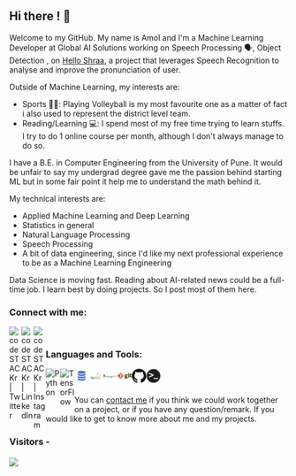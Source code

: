  Hi there ! 👋
-------
Welcome to my GitHub. My name is Amol and I'm a Machine Learning Developer at Global AI Solutions working on Speech Processing 🗣, Object Detection , on [Hello Shraa](https://helloshraa.com/), a project that leverages Speech Recognition to analyse and improve the pronunciation of user.


Outside of Machine Learning, my interests are:
- Sports 🚴‍♂️: Playing Volleyball is my most favourite one as a matter of fact i also used to represent the district level team. 
- Reading/Learning 💻: I spend most of my free time trying to learn stuffs. I try to do 1 online course per month, although I don't always manage to do so.


I have a B.E. in Computer Engineering  from the University of Pune. It would be unfair to say my undergrad degree gave me the passion behind starting ML but in some fair point it help me to understand the math behind it. 

My technical interests are:
- Applied Machine Learning and Deep Learning
- Statistics in general
- Natural Language Processing
- Speech Processing
- A bit of data engineering, since I'd like my next professional experience to be as a Machine Learning Engineering

Data Science is moving fast. Reading about AI-related news could be a full-time job. I learn best by doing projects. So I post most of them here.


### Connect with me:

[<img align="left" alt="codeSTACKr | Twitter" width="22px" src="https://cdn.jsdelivr.net/npm/simple-icons@v3/icons/twitter.svg" />][twitter]
[<img align="left" alt="codeSTACKr | LinkedIn" width="22px" src="https://cdn.jsdelivr.net/npm/simple-icons@v3/icons/linkedin.svg" />][linkedin]
[<img align="left" alt="codeSTACKr | Instagram" width="22px" src="https://cdn.jsdelivr.net/npm/simple-icons@v3/icons/instagram.svg" />][instagram]

<br />

### Languages and Tools:

<img align="left" alt="Python" width="26px" src="https://cdn.jsdelivr.net/npm/programming-languages-logos@0.0.3/src/python/python.png" />
<img align="left" alt="TensorFlow" width="26px" src="https://pbs.twimg.com/profile_images/1103339571977248768/FtFnqC38.png" />
<img align="left" alt="SQL" width="26px" src="https://raw.githubusercontent.com/github/explore/80688e429a7d4ef2fca1e82350fe8e3517d3494d/topics/sql/sql.png" />
<img align="left" alt="MySQL" width="26px" src="https://raw.githubusercontent.com/github/explore/80688e429a7d4ef2fca1e82350fe8e3517d3494d/topics/mysql/mysql.png" />
<img align="left" alt="MongoDB" width="26px" src="https://raw.githubusercontent.com/github/explore/80688e429a7d4ef2fca1e82350fe8e3517d3494d/topics/mongodb/mongodb.png" />
<img align="left" alt="Git" width="26px" src="https://raw.githubusercontent.com/github/explore/80688e429a7d4ef2fca1e82350fe8e3517d3494d/topics/git/git.png" />
<img align="left" alt="GitHub" width="26px" src="https://raw.githubusercontent.com/github/explore/78df643247d429f6cc873026c0622819ad797942/topics/github/github.png" />
<img align="left" alt="Terminal" width="26px" src="https://raw.githubusercontent.com/github/explore/80688e429a7d4ef2fca1e82350fe8e3517d3494d/topics/terminal/terminal.png" />

<br />
<br />

You can [contact me](mailto:amol.jagdambe@gmail.com) if you think we could work together on  a project, or if you have any question/remark. If you would like to get to know more about me and my projects.



### Visitors - 
<img align="center" src="https://profile-counter.glitch.me/amoljagadambe/count.svg">



[twitter]: https://twitter.com/amol_jagadambe
[instagram]: https://www.instagram.com/amoljagadambe
[linkedin]: https://www.linkedin.com/in/amoljagadambe
